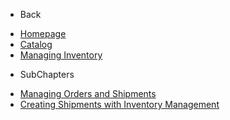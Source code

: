- Back

* [Homepage](/)
* [Catalog](/UserGuide/Catalog/Index.md)
* [Managing Inventory](/UserGuide/Catalog/Managing_Inventory/Index.md)

- SubChapters

* [Managing Orders and Shipments](/UserGuide/Catalog/Managing_Inventory/Managing_Orders_and_Shipments/Index.md)
* [Creating Shipments with Inventory Management](/UserGuide/Catalog/Managing_Inventory/Managing_Orders_and_Shipments/01_Creating_Shipments_with_Inventory_Management.md)